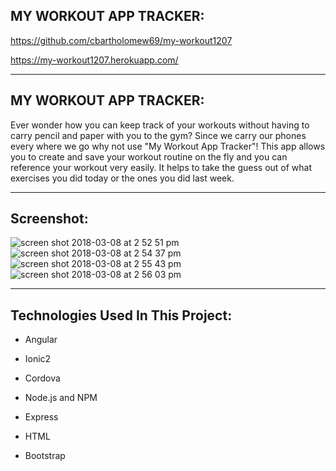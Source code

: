  ## MY WORKOUT APP TRACKER:
 https://github.com/cbartholomew69/my-workout1207
 
 https://my-workout1207.herokuapp.com/
 
 ___
 
 ## MY WORKOUT APP TRACKER:
  
 Ever wonder how you can keep track of your workouts without having to carry pencil and paper with you to the gym? Since we carry our phones every where we go why not use "My Workout App Tracker"! This app allows you to create and save your workout routine on the fly and you can reference your workout very easily. It helps to take the guess out of what exercises you did today or the ones you did last week.
 
 ___
 
 ## Screenshot:
 ![screen shot 2018-03-08 at 2 52 51 pm](https://user-images.githubusercontent.com/26726476/37175043-491f982a-22e6-11e8-8464-aae1c4bc3024.png)
![screen shot 2018-03-08 at 2 54 37 pm](https://user-images.githubusercontent.com/26726476/37175045-4bcdbfca-22e6-11e8-9c4d-20201ad9d062.png)
 ![screen shot 2018-03-08 at 2 55 43 pm](https://user-images.githubusercontent.com/26726476/37175046-4e5a6dec-22e6-11e8-83e5-c215c8eb96b8.png) 
![screen shot 2018-03-08 at 2 56 03 pm](https://user-images.githubusercontent.com/26726476/37175050-52fb8e62-22e6-11e8-9715-13883dd48d8f.png)

 ___
 
 
 ## Technologies Used In This Project:
 
 * Angular
 
 * Ionic2
 
 * Cordova
 
 * Node.js and NPM
 
 * Express
 
 * HTML
 
 * Bootstrap
 
 
 
 
  
  
  
